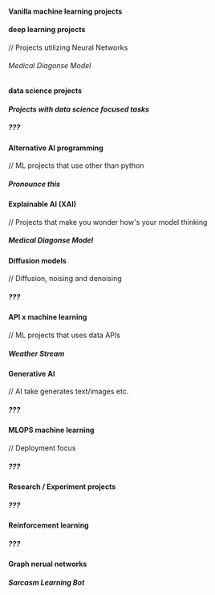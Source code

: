 
#### **Vanilla machine learning projects**

#### **deep learning projects**

// Projects utilizing Neural Networks 
###### Medical Diagonse Model

#### **data science projects**

#### ***Projects with data science focused tasks***
##### ???

#### **Alternative AI programming**

// ML projects that use other than python
##### Pronounce this 

#### **Explainable AI (XAI)**

// Projects that make you wonder how's your model thinking
##### Medical Diagonse Model

#### **Diffusion models**
// Diffusion, noising and denoising
##### ???

#### **API x machine learning** 
// ML projects that uses data APIs
##### Weather Stream   

#### **Generative AI**
// AI take generates text/images etc.
##### ???

#### **MLOPS machine learning**
// Deployment focus 
##### ???

#### **Research / Experiment projects**
##### ???

#### **Reinforcement learning**
##### ???

####  **Graph nerual networks**
##### Sarcasm Learning Bot 	
